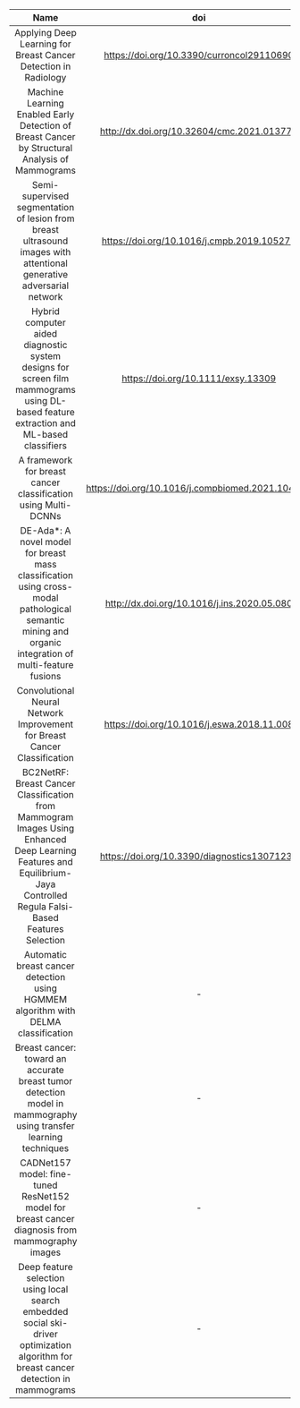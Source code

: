 |Name|doi|Assign|
|:--:|:--:|:--:|
|Applying Deep Learning for Breast Cancer Detection in Radiology|https://doi.org/10.3390/curroncol29110690|⭐|
|Machine Learning Enabled Early Detection of Breast Cancer by Structural Analysis of Mammograms|http://dx.doi.org/10.32604/cmc.2021.013774|⭐|
|Semi-supervised segmentation of lesion from breast ultrasound images with attentional generative adversarial network|https://doi.org/10.1016/j.cmpb.2019.105275|⭐|
|Hybrid computer aided diagnostic system designs for screen film mammograms using DL-based feature extraction and ML-based classifiers|https://doi.org/10.1111/exsy.13309|⭐|
|A framework for breast cancer classification using Multi-DCNNs|https://doi.org/10.1016/j.compbiomed.2021.104245|⭐|
|DE-Ada*: A novel model for breast mass classification using cross-modal pathological semantic mining and organic integration of multi-feature fusions|http://dx.doi.org/10.1016/j.ins.2020.05.080|⭐|
|Convolutional Neural Network Improvement for Breast Cancer Classification|https://doi.org/10.1016/j.eswa.2018.11.008|⭐|
|BC2NetRF: Breast Cancer Classification from Mammogram Images Using Enhanced Deep Learning Features and Equilibrium-Jaya Controlled Regula Falsi-Based Features Selection |https://doi.org/10.3390/diagnostics13071238|⭐|
|Automatic breast cancer detection using HGMMEM algorithm with DELMA classification| - |⭐|
|Breast cancer: toward an accurate breast tumor detection model in mammography using transfer learning techniques| - |⭐|
|CADNet157 model: fine-tuned ResNet152 model for breast cancer diagnosis from mammography images| - |⭐|
|Deep feature selection using local search embedded social ski-driver optimization algorithm for breast cancer detection in mammograms| - |⭐|

